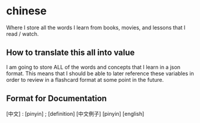# chinese
Where I store all the words I learn from books, movies, and lessons that I read / watch.

## How to translate this all into value

I am going to store ALL of the words and concepts that I learn in a json format. This means that I should be able to later reference these variables in order to review in a flashcard format at some point in the future.

## Format for Documentation

[中文] : [pinyin] ; [definition]
[中文例子]
[pinyin]
[english]

